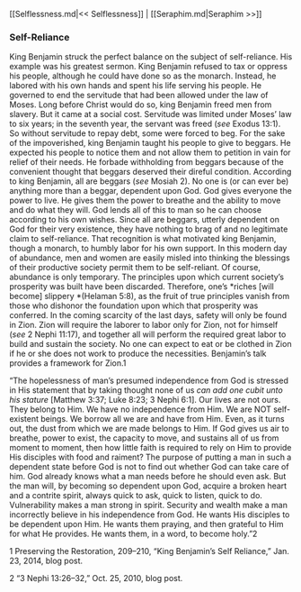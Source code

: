[[Selflessness.md|<< Selflessness]]  |  [[Seraphim.md|Seraphim >>]]

### Self-Reliance
King Benjamin struck the perfect balance on the subject of self-reliance. His example was his greatest sermon. King Benjamin refused to tax or oppress his people, although he could have done so as the monarch. Instead, he labored with his own hands and spent his life serving his people. He governed to end the servitude that had been allowed under the law of Moses. Long before Christ would do so, king Benjamin freed men from slavery. But it came at a social cost. Servitude was limited under Moses’ law to six years; in the seventh year, the servant was freed (*see* Exodus 13:1). So without servitude to repay debt, some were forced to beg. For the sake of the impoverished, king Benjamin taught his people to give to beggars. He expected his people to notice them and not allow them to petition in vain for relief of their needs. He forbade withholding from beggars because of the convenient thought that beggars deserved their direful condition. According to king Benjamin, all are beggars (*see* Mosiah 2). No one is (or can ever be) anything more than a beggar, dependent upon God. God gives everyone the power to live. He gives them the power to breathe and the ability to move and do what they will. God lends all of this to man so he can choose according to his own wishes. Since all are beggars, utterly dependent on God for their very existence, they have nothing to brag of and no legitimate claim to self-reliance. That recognition is what motivated king Benjamin, though a monarch, to humbly labor for his own support. In this modern day of abundance, men and women are easily misled into thinking the blessings of their productive society permit them to be self-reliant. Of course, abundance is only temporary. The principles upon which current society’s prosperity was built have been discarded. Therefore, one’s *riches [will become] slippery *(Helaman 5:8), as the fruit of true principles vanish from those who dishonor the foundation upon which that prosperity was conferred. In the coming scarcity of the last days, safety will only be found in Zion. Zion will require the laborer to labor only for Zion, not for himself (*see* 2 Nephi 11:17), and together all will perform the required great labor to build and sustain the society. No one can expect to eat or be clothed in Zion if he or she does not work to produce the necessities. Benjamin’s talk provides a framework for Zion.1

“The hopelessness of man’s presumed independence from God is stressed in His statement that by taking thought none of us *can add one cubit unto his stature* [Matthew 3:37; Luke 8:23; 3 Nephi 6:1]. Our lives are not ours. They belong to Him. We have no independence from Him. We are NOT self-existent beings. We borrow all we are and have from Him. Even, as it turns out, the dust from which we are made belongs to Him. If God gives us air to breathe, power to exist, the capacity to move, and sustains all of us from moment to moment, then how little faith is required to rely on Him to provide His disciples with food and raiment? The purpose of putting a man in such a dependent state before God is not to find out whether God can take care of him. God already knows what a man needs before he should even ask. But the man will, by becoming so dependent upon God, acquire a broken heart and a contrite spirit, always quick to ask, quick to listen, quick to do. Vulnerability makes a man strong in spirit. Security and wealth make a man incorrectly believe in his independence from God. He wants His disciples to be dependent upon Him. He wants them praying, and then grateful to Him for what He provides. He wants them, in a word, to become holy.”2



1 Preserving the Restoration, 209–210, “King Benjamin’s Self Reliance,” Jan. 23, 2014, blog post.


2 “3 Nephi 13:26–32,” Oct. 25, 2010, blog post.